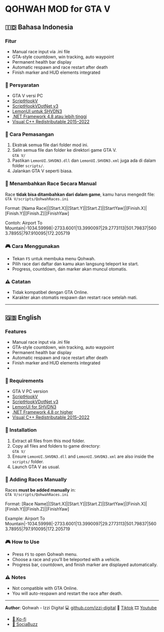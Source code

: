 # QOHWAH MOD for GTA V

## 🇮🇩 Bahasa Indonesia

### Fitur

- Manual race input via .ini file
- GTA-style countdown, win tracking, auto waypoint
- Permanent health bar display
- Automatic respawn and race restart after death
- Finish marker and HUD elements integrated

### 📌 Persyaratan

- GTA V versi PC
- [ScriptHookV](https://www.dev-c.com/gtav/scripthookv/)
- [ScriptHookVDotNet v3](https://github.com/crosire/scripthookvdotnet/releases)
- [LemonUI untuk SHVDN3](https://github.com/LemonUIbyLemon/LemonUI/releases)
- [.NET Framework 4.8 atau lebih tinggi](https://dotnet.microsoft.com/en-us/download/dotnet-framework/net48)
- [Visual C++ Redistributable 2015–2022](https://aka.ms/vs/17/release/vc_redist.x64.exe)

### 📁 Cara Pemasangan

1. Ekstrak semua file dari folder mod ini.
2. Salin semua file dan folder ke direktori game GTA V.  
   `GTA V/`
3. Pastikan `LemonUI.SHVDN3.dll` dan `LemonUI.SHVDN3.xml` juga ada di dalam folder `scripts/`.
4. Jalankan GTA V seperti biasa.

### 📄 Menambahkan Race Secara Manual

Race **tidak bisa ditambahkan dari dalam game**, kamu harus mengedit file:
`GTA V/scripts/QohwahRaces.ini`

Format:
[Nama Race]|[Start.X]|[Start.Y]|[Start.Z]|[StartYaw]|[Finish.X]|[Finish.Y]|[Finish.Z]|[FinishYaw]

Contoh:
Airport To Mountain|-1034.59998|-2733.6001|13.3990097|29.2773113|501.79837|5603.78955|797.910095|172.205719

### 🎮 Cara Menggunakan

- Tekan `F5` untuk membuka menu Qohwah.
- Pilih race dari daftar dan kamu akan langsung teleport ke start.
- Progress, countdown, dan marker akan muncul otomatis.

### ⚠️ Catatan

- Tidak kompatibel dengan GTA Online.
- Karakter akan otomatis respawn dan restart race setelah mati.

---

## 🇬🇧 English

### Features

- Manual race input via .ini file
- GTA-style countdown, win tracking, auto waypoint
- Permanent health bar display
- Automatic respawn and race restart after death
- Finish marker and HUD elements integrated
-

### 📌 Requirements

- GTA V PC version
- [ScriptHookV](https://www.dev-c.com/gtav/scripthookv/)
- [ScriptHookVDotNet v3](https://github.com/crosire/scripthookvdotnet/releases)
- [LemonUI for SHVDN3](https://github.com/LemonUIbyLemon/LemonUI/releases)
- [.NET Framework 4.8 or higher](https://dotnet.microsoft.com/en-us/download/dotnet-framework/net48)
- [Visual C++ Redistributable 2015–2022](https://aka.ms/vs/17/release/vc_redist.x64.exe)

### 📁 Installation

1. Extract all files from this mod folder.
2. Copy all files and folders to game directory:  
   `GTA V/`
3. Ensure `LemonUI.SHVDN3.dll` and `LemonUI.SHVDN3.xml` are also inside the `scripts/` folder.
4. Launch GTA V as usual.

### 📄 Adding Races Manually

Races **must be added manually** in:  
`GTA V/scripts/QohwahRaces.ini`

Format:
[Race Name]|[Start.X]|[Start.Y]|[Start.Z]|[StartYaw]|[Finish.X]|[Finish.Y]|[Finish.Z]|[FinishYaw]

Example:
Airport To Mountain|-1034.59998|-2733.6001|13.3990097|29.2773113|501.79837|5603.78955|797.910095|172.205719

### 🎮 How to Use

- Press `F5` to open Qohwah menu.
- Choose a race and you’ll be teleported with a vehicle.
- Progress bar, countdown, and finish marker are displayed automatically.

### ⚠️ Notes

- Not compatible with GTA Online.
- You will auto-respawn and restart the race after death.

---

**Author**: Qohwah - Izzi Digital
💻 [github.com/izzi-digital](https://github.com/izzi-digital)
🎵 [Tiktok](https://www.tiktok.com/@qohwah_id)
🎞️ [Youtube](https://www.youtube.com/@qohwah-id)

- [🍵 Ko-fi](https://ko-fi.com/izzidigi)
- [💜 SociaBuzz](https://sociabuzz.com/qohwah)
